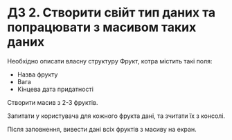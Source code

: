 # ДЗ 2. Створити свійт тип даних та попрацювати з масивом таких даних

Необхідно описати власну структуру Фрукт, котра містить такі поля: 

- Назва фрукту 
- Вага 
- Кінцева дата придатності 
  
Створити масив з 2-3 фруктів. 

Запитати у користувача для кожного фрукта дані, та зчитати їх з консолі. 

Після заповнення, вивести дані всіх фруктів з масиву на екран. 
